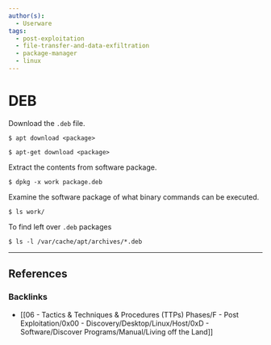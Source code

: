 ```yaml
---
author(s):
  - Userware
tags:
  - post-exploitation
  - file-transfer-and-data-exfiltration
  - package-manager
  - linux
---
```

# DEB

Download the `.deb` file.

```
$ apt download <package>

$ apt-get download <package>
```

Extract the contents from software package.

```
$ dpkg -x work package.deb
```

Examine the software package of what binary commands can be executed.

```
$ ls work/
```

To find left over `.deb` packages

```
$ ls -l /var/cache/apt/archives/*.deb
```

---
## References

### Backlinks

- [[06 - Tactics & Techniques & Procedures (TTPs) Phases/F - Post Exploitation/0x00 - Discovery/Desktop/Linux/Host/0xD - Software/Discover Programs/Manual/Living off the Land]]